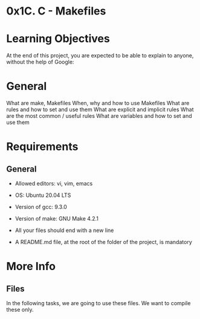 # 0x1C. C - Makefiles

# Learning Objectives
At the end of this project, you are expected to be able to explain to anyone, without the help of Google:

# General
What are make, Makefiles
When, why and how to use Makefiles
What are rules and how to set and use them
What are explicit and implicit rules
What are the most common / useful rules
What are variables and how to set and use them
# Requirements
## General

* Allowed editors: vi, vim, emacs

* OS: Ubuntu 20.04 LTS

* Version of gcc: 9.3.0

* Version of make: GNU Make 4.2.1

* All your files should end with a new line

* A README.md file, at the root of the folder of the project, is mandatory
# More Info
## Files
In the following tasks, we are going to use these files. We want to compile these only.